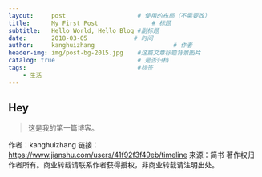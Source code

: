 ```yaml
---
layout:     post                    # 使用的布局（不需要改）
title:      My First Post               # 标题 
subtitle:   Hello World, Hello Blog #副标题
date:       2018-03-05             # 时间
author:     kanghuizhang                      # 作者
header-img: img/post-bg-2015.jpg    #这篇文章标题背景图片
catalog: true                       # 是否归档
tags:                               #标签
    - 生活
---
```


## Hey
>这是我的第一篇博客。

作者：kanghuizhang
链接：https://www.jianshu.com/users/41f92f3f49eb/timeline
來源：简书
著作权归作者所有。商业转载请联系作者获得授权，非商业转载请注明出处。 
